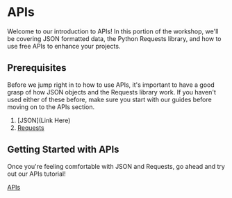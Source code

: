 # APIs

Welcome to our introduction to APIs! In this portion of the workshop, we'll be covering JSON formatted data, the Python Requests library, and how to use free APIs to enhance your projects.

## Prerequisites

Before we jump right in to how to use APIs, it's important to have a good grasp of how JSON objects and the Requests library work. If you haven't used either of these before, make sure you start with our guides before moving on to the APIs section.

1. [JSON](Link Here)
2. [Requests](https://colab.research.google.com/drive/14EK766q5kDe8sH8NMfjjVjgYw6ThrzBj#scrollTo=4jvCNol7BQQQ)


## Getting Started with APIs

Once you're feeling comfortable with JSON and Requests, go ahead and try out our APIs tutorial!

[APIs](https://colab.research.google.com/drive/1zqRcvDrE0jDQbNhenNH8z6q1X7wI51z8?authuser=1#scrollTo=SfvYo9sXQjRf)
